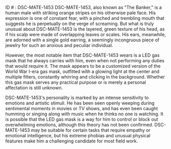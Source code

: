 ID # : DSC-MATE-1453
DSC-MATE-1453, also known as "The Banker," is a human male with striking orange stripes on his otherwise pale face. His expression is one of constant fear, with a pinched and trembling mouth that suggests he is perpetually on the verge of screaming. But what is truly unusual about DSC-MATE-1453 is the layered, green texture of his head, as if his scalp were made of overlapping leaves or scales. His ears, meanwhile, are adorned with a single gold earring, a seemingly incongruous piece of jewelry for such an anxious and peculiar individual. 

However, the most notable item that DSC-MATE-1453 wears is a LED gas mask that he always carries with him, even when not performing any duties that would require it. The mask appears to be a customized version of the World War I-era gas mask, outfitted with a glowing light at the center and multiple filters, constantly whirring and clicking in the background. Whether this gas mask serves any practical purpose or is merely a personal affectation is still unknown. 

DSC-MATE-1453's personality is marked by an intense sensitivity to emotions and artistic stimuli. He has been seen openly weeping during sentimental moments in movies or TV shows, and has even been caught humming or singing along with music when he thinks no one is watching. It is possible that the LED gas mask is a way for him to control or block out overwhelming emotions, although this theory has not been confirmed. DSC-MATE-1453 may be suitable for certain tasks that require empathy or emotional intelligence, but his extreme phobias and unusual physical features make him a challenging candidate for most field work.